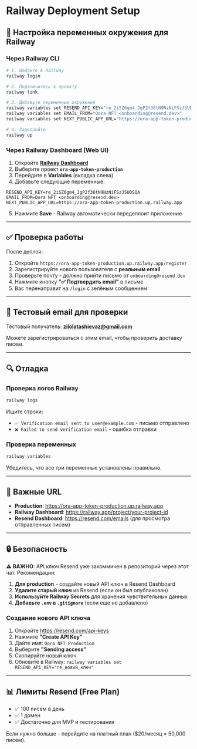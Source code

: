 # Railway Deployment Setup

## 🚀 Настройка переменных окружения для Railway

### Через Railway CLI

```bash
# 1. Войдите в Railway
railway login

# 2. Подключитесь к проекту
railway link

# 3. Добавьте переменные окружения
railway variables set RESEND_API_KEY="re_2iSZ6gm4_JgP2f36tN9NzNiFSzJSUDSQA"
railway variables set EMAIL_FROM="Qora NFT <onboarding@resend.dev>"
railway variables set NEXT_PUBLIC_APP_URL="https://ora-app-token-production.up.railway.app"

# 4. Задеплойте
railway up
```

### Через Railway Dashboard (Web UI)

1. Откройте **[Railway Dashboard](https://railway.app/dashboard)**
2. Выберите проект **`ora-app-token-production`**
3. Перейдите в **Variables** (вкладка слева)
4. Добавьте следующие переменные:

```env
RESEND_API_KEY=re_2iSZ6gm4_JgP2f36tN9NzNiFSzJSUDSQA
EMAIL_FROM=Qora NFT <onboarding@resend.dev>
NEXT_PUBLIC_APP_URL=https://ora-app-token-production.up.railway.app
```

5. Нажмите **Save** - Railway автоматически передеплоит приложение

---

## ✅ Проверка работы

После деплоя:

1. Откройте `https://ora-app-token-production.up.railway.app/register`
2. Зарегистрируйте нового пользователя с **реальным email**
3. Проверьте почту - должно прийти письмо от `onboarding@resend.dev`
4. Нажмите кнопку **"✅ Подтвердить email"** в письме
5. Вас перенаправит на `/login` с зелёным сообщением

---

## 📧 Тестовый email для проверки

Тестовый получатель: **zilolatashievaz@gmail.com**

Можете зарегистрироваться с этим email, чтобы проверить доставку писем.

---

## 🔍 Отладка

### Проверка логов Railway

```bash
railway logs
```

Ищите строки:
- `✅ Verification email sent to user@example.com` - письмо отправлено
- `❌ Failed to send verification email` - ошибка отправки

### Проверка переменных

```bash
railway variables
```

Убедитесь, что все три переменные установлены правильно.

---

## 🎯 Важные URL

- **Production**: https://ora-app-token-production.up.railway.app
- **Railway Dashboard**: https://railway.app/project/your-project-id
- **Resend Dashboard**: https://resend.com/emails (для просмотра отправленных писем)

---

## 🔒 Безопасность

⚠️ **ВАЖНО**: API ключ Resend уже закоммичен в репозиторий через этот чат. Рекомендации:

1. **Для production** - создайте новый API ключ в Resend Dashboard
2. **Удалите старый ключ** из Resend (если он был опубликован)
3. **Используйте Railway Secrets** для хранения чувствительных данных
4. **Добавьте `.env` в `.gitignore`** (если еще не добавлено)

### Создание нового API ключа

1. Откройте https://resend.com/api-keys
2. Нажмите **"Create API Key"**
3. Дайте имя: `Qora NFT Production`
4. Выберите **"Sending access"**
5. Скопируйте новый ключ
6. Обновите в Railway: `railway variables set RESEND_API_KEY="re_новый_ключ"`

---

## 📊 Лимиты Resend (Free Plan)

- ✅ 100 писем в день
- ✅ 1 домен
- ✅ Достаточно для MVP и тестирования

Если нужно больше - перейдите на платный план ($20/месяц = 50,000 писем).

